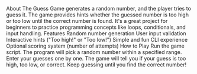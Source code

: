 About
The Guess Game generates a random number, and the player tries to guess it. The game provides hints whether the guessed number is too high or too low until the correct number is found.
It's a great project for beginners to practice programming concepts like loops, conditionals, and input handling.
Features
Random number generation
User input validation
Interactive hints ("Too high!" or "Too low!")
Simple and fun CLI experience
Optional scoring system (number of attempts)
How to Play
Run the game script.
The program will pick a random number within a specified range.
Enter your guesses one by one.
The game will tell you if your guess is too high, too low, or correct.
Keep guessing until you find the correct number!
